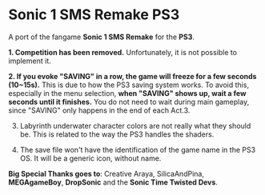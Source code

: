 # Sonic 1 SMS Remake PS3
A port of the fangame **Sonic 1 SMS Remake** for the **PS3**.

**1. Competition has been removed.** Unfortunately, it is not possible to implement it.

**2. If you evoke "SAVING" in a row, the game will freeze for a few seconds (10~15s).** This is due to how the PS3 saving system works.
To avoid this, especially in the menu selection, **when "SAVING" shows up, wait a few seconds until it finishes.**
You do not need to wait during main gameplay, since "SAVING" only happens in the end of each Act.3.

3. Labyrinth underwater character colors are not really what they should be. This is related to the way the PS3 handles the shaders.

4. The save file won't have the identification of the game name in the PS3 OS. It will be a generic icon, without name.

**Big Special Thanks goes to**: Creative Araya, SilicaAndPina, **MEGAgameBoy**, **DropSonic** and the **Sonic Time Twisted Devs**.
